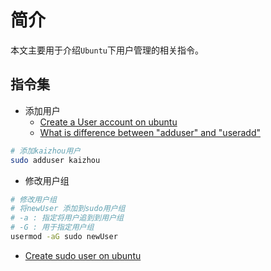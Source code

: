 # 简介

本文主要用于介绍`Ubuntu`下用户管理的相关指令。

## 指令集

* 添加用户
  * [Create a User account on ubuntu ](https://www.cyberciti.biz/faq/create-a-user-account-on-ubuntu-linux/)
  * [What is difference between "adduser" and "useradd"](https://askubuntu.com/questions/345974/what-is-the-difference-between-adduser-and-useradd)

```sh  
# 添加kaizhou用户    
sudo adduser kaizhou
```
 
* 修改用户组

```sh
# 修改用户组  
# 将newUser 添加到sudo用户组  
# -a : 指定将用户追到到用户组  
# -G : 用于指定用户组  
usermod -aG sudo newUser  
```
  
  * [Create sudo user on ubuntu](https://phoenixnap.com/kb/how-to-create-sudo-user-on-ubuntu)
